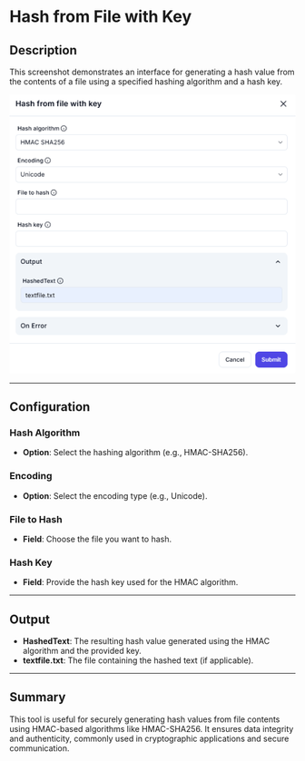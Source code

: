 # Hash from File with Key

## Description

This screenshot demonstrates an interface for generating a hash value from the contents of a file using a specified hashing algorithm and a hash key.

![alt text](hash-from-file-with-key-1.png)

---

## Configuration

### Hash Algorithm

- **Option**: Select the hashing algorithm (e.g., HMAC-SHA256).

### Encoding

- **Option**: Select the encoding type (e.g., Unicode).

### File to Hash

- **Field**: Choose the file you want to hash.

### Hash Key

- **Field**: Provide the hash key used for the HMAC algorithm.

---

## Output

- **HashedText**: The resulting hash value generated using the HMAC algorithm and the provided key.
- **textfile.txt**: The file containing the hashed text (if applicable).

---

## Summary

This tool is useful for securely generating hash values from file contents using HMAC-based algorithms like HMAC-SHA256. It ensures data integrity and authenticity, commonly used in cryptographic applications and secure communication.
